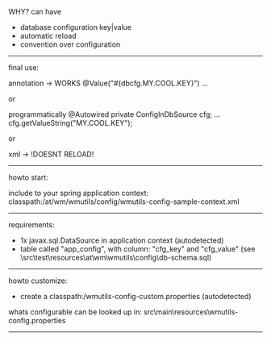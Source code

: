 WHY?
can have 
* database configuration key|value
* automatic reload
* convention over configuration

---

final use:

annotation -> WORKS
@Value("#{dbcfg.MY.COOL.KEY}") ...

or

programmatically
@Autowired private ConfigInDbSource cfg;
...
cfg.getValueString("MY.COOL.KEY");

or 

xml -> !DOESNT RELOAD!
<property name="..." value="#{dbcfg.MY.COOL.KEY}" />

---

howto start:

include to your spring application context:
classpath:/at/wm/wmutils/config/wmutils-config-sample-context.xml

---

requirements:

* 1x javax.sql.DataSource in application context (autodetected)
* table called "app_config", with column: "cfg_key" and "cfg_value"
(see \src\test\resources\at\wm\wmutils\config\db-schema.sql)

---

howto customize:
* create a classpath:/wmutils-config-custom.properties (autodetected)

whats configurable can be looked up in: src\main\resources\wmutils-config.properties

---
